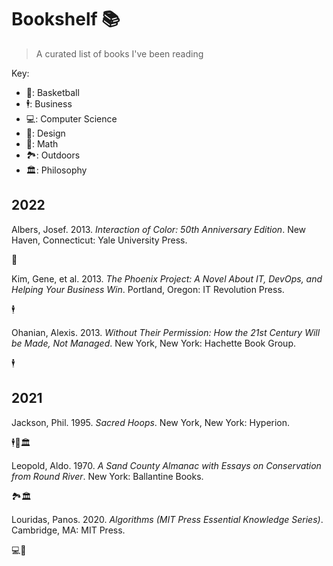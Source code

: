 # Bookshelf 📚
> A curated list of books I've been reading

Key:

- 🏀: Basketball
- 🕴️: Business
- 💻: Computer Science
- 🎨: Design
- 🧮: Math
- 🏞️: Outdoors
- 🏛️: Philosophy

## 2022

Albers, Josef. 2013. _Interaction of Color: 50th Anniversary Edition_. New Haven, Connecticut: Yale University Press.

🎨

Kim, Gene, et al. 2013. _The Phoenix Project: A Novel About IT, DevOps, and Helping Your Business Win_. Portland, Oregon: IT Revolution Press.

🕴️

Ohanian, Alexis. 2013. _Without Their Permission: How the 21st Century Will be Made, Not Managed_. New York, New York: Hachette Book Group.

🕴️

## 2021

Jackson, Phil. 1995. _Sacred Hoops_. New York, New York: Hyperion.

🕴️🏀🏛️

Leopold, Aldo. 1970. _A Sand County Almanac with Essays on Conservation from Round River_. New York: Ballantine Books.

🏞️🏛️

Louridas, Panos. 2020. _Algorithms (MIT Press Essential Knowledge Series)_. Cambridge, MA: MIT Press.

💻🧮
